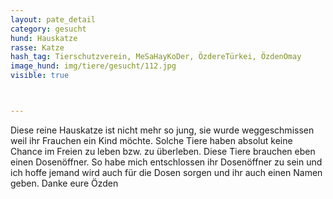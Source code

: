 ```yaml
---
layout: pate_detail
category: gesucht
hund: Hauskatze
rasse: Katze
hash_tag: Tierschutzverein, MeSaHayKoDer, ÖzdereTürkei, ÖzdenOmay
image_hund: img/tiere/gesucht/112.jpg
visible: true



---
```


Diese reine Hauskatze ist nicht mehr so jung, sie wurde weggeschmissen weil ihr Frauchen ein Kind möchte. Solche Tiere haben absolut keine Chance im Freien zu leben bzw. zu überleben. Diese Tiere brauchen eben einen Dosenöffner.
So habe mich entschlossen ihr Dosenöffner zu sein und ich hoffe jemand wird auch für die Dosen sorgen und ihr auch einen Namen geben.
Danke eure Özden